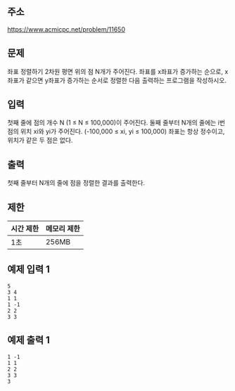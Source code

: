 ## 주소
https://www.acmicpc.net/problem/11650

## 문제
좌표 정렬하기
2차원 평면 위의 점 N개가 주어진다. 좌표를 x좌표가 증가하는 순으로, x좌표가 같으면 y좌표가 증가하는 순서로 정렬한 다음 출력하는 프로그램을 작성하시오.

## 입력
첫째 줄에 점의 개수 N (1 ≤ N ≤ 100,000)이 주어진다. 둘째 줄부터 N개의 줄에는 i번점의 위치 xi와 yi가 주어진다. (-100,000 ≤ xi, yi ≤ 100,000) 좌표는 항상 정수이고, 위치가 같은 두 점은 없다.

## 출력
첫째 줄부터 N개의 줄에 점을 정렬한 결과를 출력한다.

## 제한
| 시간 제한 | 메모리 제한 |
| ------ | ------ |
| 1초 | 256MB |

## 예제 입력 1
``` plaintext 
5
3 4
1 1
1 -1
2 2
3 3
```
## 예제 출력 1
``` plaintext 
1 -1
1 1
2 2
3 3
3 
```
